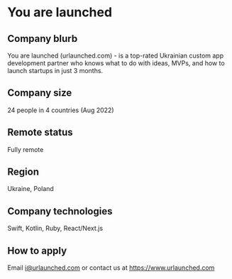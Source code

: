 # You are launched

## Company blurb

You are launched (urlaunched.com) - is a top-rated Ukrainian custom app development partner who knows what to do with ideas, MVPs, and how to launch startups in just 3 months.

## Company size

24 people in 4 countries (Aug 2022)

## Remote status

Fully remote

## Region

Ukraine, Poland

## Company technologies

Swift, Kotlin, Ruby, React/Next.js

## How to apply

Email i@urlaunched.com or contact us at https://www.urlaunched.com
